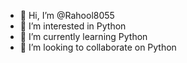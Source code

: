 - 👋 Hi, I’m @Rahool8055
- 👀 I’m interested in Python
- 🌱 I’m currently learning Python
- 💞️ I’m looking to collaborate on Python

<!---
Rahool8055/Rahool8055 is a ✨ special ✨ repository because its `README.md` (this file) appears on your GitHub profile.
You can click the Preview link to take a look at your changes.
--->
